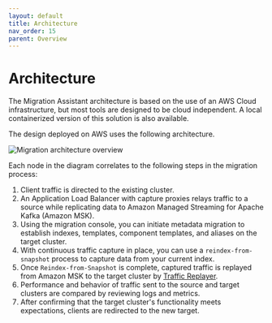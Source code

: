 ```yaml
---
layout: default
title: Architecture
nav_order: 15
parent: Overview
---
```


# Architecture

The Migration Assistant architecture is based on the use of an AWS Cloud infrastructure, but most tools are designed to be cloud independent. A local containerized version of this solution is also available.

The design deployed on AWS uses the following architecture.

![Migration architecture overview]({{site.url}}{{site.baseurl}}/images/migrations/migrations-architecture-overview.png)

Each node in the diagram correlates to the following steps in the migration process:

1. Client traffic is directed to the existing cluster.
2. An Application Load Balancer with capture proxies relays traffic to a source while replicating data to Amazon Managed Streaming for Apache Kafka (Amazon MSK).
3. Using the migration console, you can initiate metadata migration to establish indexes, templates, component templates, and aliases on the target cluster.
4. With continuous traffic capture in place, you can use a `reindex-from-snapshot` process to capture data from your current index.
5. Once `Reindex-from-Snapshot` is complete, captured traffic is replayed from Amazon MSK to the target cluster by [Traffic Replayer](https://docs.opensearch.org/latest/migration-assistant/migration-phases/live-traffic-migration/using-traffic-replayer/).
6. Performance and behavior of traffic sent to the source and target clusters are compared by reviewing logs and metrics.
7. After confirming that the target cluster's functionality meets expectations, clients are redirected to the new target.